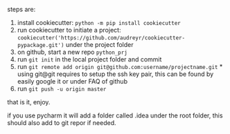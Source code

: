 <!-- 
.. title: how to start python project on github
.. slug: how-to-start-python-project-on-github
.. date: 2016-06-13 10:06:28 UTC
.. tags: python, github, git
.. category: programming 
.. link: 
.. description: 
.. type: text
-->


steps are:

   1. install cookiecutter: `python -m pip install cookiecutter`
   2. run cookiecutter to initiate a project: `cookiecutter('https://github.com/audreyr/cookiecutter-pypackage.git')` under the project folder
   3. on github, start a new repo `python_prj`
   4. run `git init` in the local project folder and commit
   5. run `git remote add origin git@github.com:username/projectname.git`
    * using git@git requires to setup the ssh key pair, this can be found by easily google it or under FAQ of github
   6. run `git push -u origin master`

that is it, enjoy.

if you use pycharm it will add a folder called .idea under the root folder, this should also add to git repor if needed.

